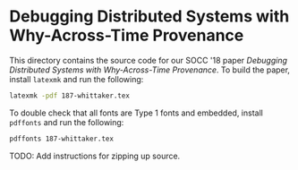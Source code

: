# Debugging Distributed Systems with Why-Across-Time Provenance

This directory contains the source code for our SOCC '18 paper _Debugging
Distributed Systems with Why-Across-Time Provenance_. To build the paper,
install `latexmk` and run the following:

```bash
latexmk -pdf 187-whittaker.tex
```

To double check that all fonts are Type 1 fonts and embedded, install
`pdffonts` and run the following:

```bash
pdffonts 187-whittaker.tex
```

TODO: Add instructions for zipping up source.
